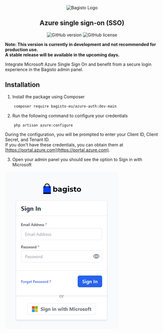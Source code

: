 <div align="center">
    <img src="https://bagisto.com/wp-content/themes/bagisto/images/logo.png" alt="Bagisto Logo" />
    <h2>Azure single sign-on (SSO)</h2>
</div>

<div align="center">
    <img alt="GitHub version" src="http://poser.pugx.org/bagisto-eu/azure-auth/v">
    <img alt="GitHub license" src="https://img.shields.io/github/license/bagisto-europe/admin-azure-auth">
</div>

**Note: This version is currently in development and not recommended for production use.**  
**A stable release will be available in the upcoming days.**

Integrate Microsoft Azure Single Sign On and benefit from a secure login experience in the Bagisto admin panel.

## Installation

1. Install the package using Composer

```bash
    composer require bagisto-eu/azure-auth:dev-main
```

2. Run the following command to configure your credentials

```bash
    php artisan azure:configure
```

During the configuration, you will be prompted to enter your Client ID, Client Secret, and Tenant ID.  
If you don't have these credentials, you can obtain them at [https://portal.azure.com](https://portal.azure.com).  

3. Open your admin panel you should see the option to Sign in with Microsoft

![example](docs/bagisto-signin.png)